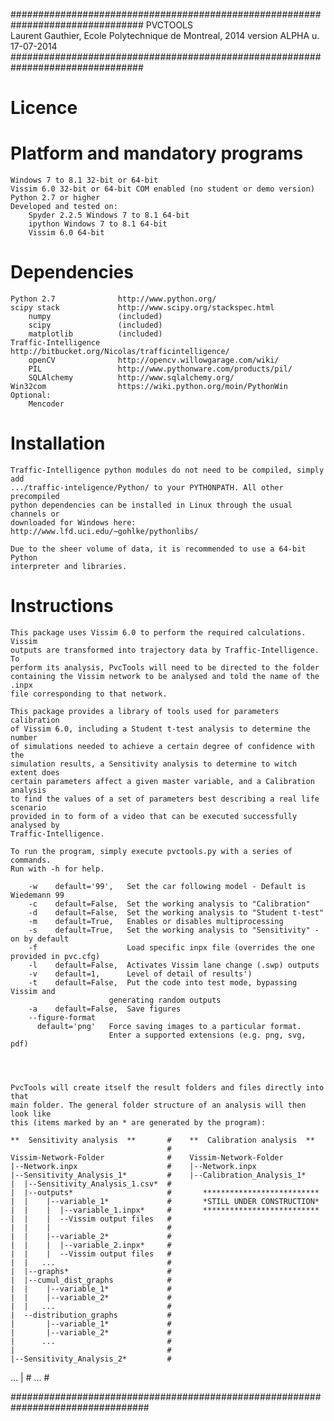 ################################################################################
                                  PVCTOOLS                                       
Laurent Gauthier, Ecole Polytechnique de Montreal, 2014
version ALPHA u. 17-07-2014
################################################################################
	
Licence
========
	
Platform and mandatory programs
===========
	Windows 7 to 8.1 32-bit or 64-bit
	Vissim 6.0 32-bit or 64-bit COM enabled (no student or demo version)
	Python 2.7 or higher
	Developed and tested on:
		Spyder 2.2.5 Windows 7 to 8.1 64-bit
		ipython Windows 7 to 8.1 64-bit
		Vissim 6.0 64-bit
Dependencies
============
	Python 2.7				http://www.python.org/
	scipy stack 			http://www.scipy.org/stackspec.html
		numpy               (included)
		scipy               (included)
		matplotlib          (included)
	Traffic-Intelligence	http://bitbucket.org/Nicolas/trafficintelligence/
		openCV				http://opencv.willowgarage.com/wiki/
		PIL					http://www.pythonware.com/products/pil/
		SQLAlchemy			http://www.sqlalchemy.org/
	Win32com				https://wiki.python.org/moin/PythonWin	
	Optional:	
		Mencoder
	
Installation
============
	Traffic-Intelligence python modules do not need to be compiled, simply add
	.../traffic-inteligence/Python/ to your PYTHONPATH.	All other precompiled
	python dependencies can be installed in Linux through the usual channels or 
	downloaded for Windows here: http://www.lfd.uci.edu/~gohlke/pythonlibs/
	
	Due to the sheer volume of data, it is recommended to use a 64-bit Python
	interpreter and libraries.
	
Instructions
============
	This package uses Vissim 6.0 to perform the required calculations. Vissim
	outputs are transformed into trajectory data by Traffic-Intelligence. To
	perform its analysis, PvcTools will need to be directed to the folder 
	containing the Vissim network to be analysed and told the name of the .inpx
	file corresponding to that network.

	This package provides a library of tools used for parameters calibration 
	of Vissim 6.0, including a Student t-test analysis to determine the number
	of simulations needed to achieve a certain degree of confidence with the
	simulation results, a Sensitivity analysis to determine to witch extent does
	certain parameters affect a given master variable, and a Calibration analysis
	to find the values of a set of parameters best describing a real life scenario
	provided in to form of a video that can be executed successfully analysed by
	Traffic-Intelligence.
	
	To run the program, simply execute pvctools.py with a series of commands.
	Run with -h for help. 
	
        -w    default='99',   Set the car following model - Default is Wiedemann 99
        -c    default=False,  Set the working analysis to "Calibration"
        -d    default=False,  Set the working analysis to "Student t-test"
        -m    default=True,   Enables or disables multiprocessing
        -s    default=True,   Set the working analysis to "Sensitivity" - on by default    
        -f                    Load specific inpx file (overrides the one provided in pvc.cfg)
        -l    default=False,  Activates Vissim lane change (.swp) outputs
        -v    default=1,      Level of detail of results')
        -t    default=False,  Put the code into test mode, bypassing Vissim and
	                      generating random outputs	
        -a    default=False,  Save figures
        --figure-format
	      default='png'   Force saving images to a particular format. 
	                      Enter a supported extensions (e.g. png, svg, pdf)

   

	
	PvcTools will create itself the result folders and files directly into that 
	main folder. The general folder structure of an analysis will then look like 
	this (items marked by an * are generated by the program):
	
	**  Sensitivity analysis  **       #	**  Calibration analysis  **
	                                   #
	Vissim-Network-Folder              #	Vissim-Network-Folder	
	|--Network.inpx                    #	|--Network.inpx
	|--Sensitivity_Analysis_1*         #	|--Calibration_Analysis_1*
	|  |--Sensitivity_Analysis_1.csv*  #	  		
	|  |--outputs*                     #	   **************************
	|  |	|--variable_1*             #	   *STILL UNDER CONSTRUCTION*
	|  |	|  |--variable_1.inpx*     #	   **************************
	|  |	|  --Vissim output files   #
	|  |	|                          #	
	|  |	|--variable_2*             #
	|  |	|  |--variable_2.inpx*     #
	|  |	|  --Vissim output files   #
	|  |   ...                         #
	|  |--graphs*                      #
	|  |--cumul_dist_graphs            #
	|  |	|--variable_1*             #
	|  |	|--variable_2*             #
	|  |   ...                         #
	|  --distribution_graphs           #
	|   	|--variable_1*             #
	|   	|--variable_2*             #
	|      ...                         #
	|                                  #
	|--Sensitivity_Analysis_2*         #
   ...      |                          #
	       ...                         #
	
	


#################################################################################